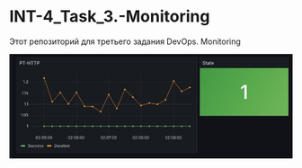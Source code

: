 # INT-4_Task_3.-Monitoring
Этот репозиторий для третьего задания DevOps. Monitoring


![Alt-текст](images/grafana_image.jpg)

